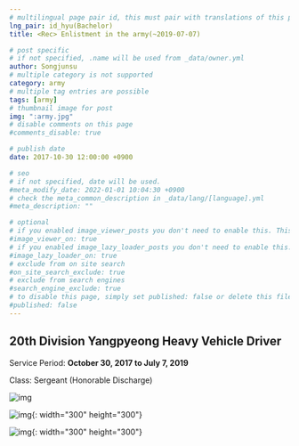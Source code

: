 ```yaml
---
# multilingual page pair id, this must pair with translations of this page. (This name must be unique)
lng_pair: id_hyu(Bachelor)
title: <Rec> Enlistment in the army(~2019-07-07)

# post specific
# if not specified, .name will be used from _data/owner.yml
author: Songjunsu
# multiple category is not supported
category: army
# multiple tag entries are possible
tags: [army]
# thumbnail image for post
img: ":army.jpg"
# disable comments on this page
#comments_disable: true

# publish date
date: 2017-10-30 12:00:00 +0900

# seo
# if not specified, date will be used.
#meta_modify_date: 2022-01-01 10:04:30 +0900
# check the meta_common_description in _data/lang/[language].yml
#meta_description: ""

# optional
# if you enabled image_viewer_posts you don't need to enable this. This is only if image_viewer_posts = false
#image_viewer_on: true
# if you enabled image_lazy_loader_posts you don't need to enable this. This is only if image_lazy_loader_posts = false
#image_lazy_loader_on: true
# exclude from on site search
#on_site_search_exclude: true
# exclude from search engines
#search_engine_exclude: true
# to disable this page, simply set published: false or delete this file
#published: false
---
```

<!-- outline-start -->

## 20th Division Yangpyeong Heavy Vehicle Driver
Service Period: **October 30, 2017 to July 7, 2019** 

Class: Sergeant (Honorable Discharge)

![img](:army4.jpg)

![img](:army2.jpg){: width="300" height="300"}

![img](:army3.jpg){: width="300" height="300"}


